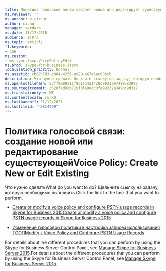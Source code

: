 ```yaml
---
title: Политика голосовой почты создает новые или редактирует существующие
ms.reviewer: ''
ms.author: v-cichur
author: cichur
manager: serdars
ms.date: 11/17/2018
audience: ITPro
ms.topic: article
f1.keywords:
- CSH
ms.custom:
- ms.lync.lscp.VoicePolicyEdit
ms.prod: skype-for-business-itpro
localization_priority: Normal
ms.assetid: cb07d783-e084-4256-a928-a67a6ac006cb
description: Что нужно сделать Щелкните ссылку на задачу, которую необходимо выполнить.
ms.openlocfilehash: 8cff9089a11f9612b421428d9931a9749e683995
ms.sourcegitcommit: c528fad9db719f3fa96dc3fa99332a349cd9d317
ms.translationtype: MT
ms.contentlocale: ru-RU
ms.lasthandoff: 01/12/2021
ms.locfileid: "49814499"
---
```

# <a name="voice-policy-create-new-or-edit-existing"></a><span data-ttu-id="abb56-104">Политика голосовой связи: создание новой или редактирование существующей</span><span class="sxs-lookup"><span data-stu-id="abb56-104">Voice Policy: Create New or Edit Existing</span></span>

<span data-ttu-id="abb56-105">Что нужно сделать</span><span class="sxs-lookup"><span data-stu-id="abb56-105">What do you want to do?</span></span> <span data-ttu-id="abb56-106">Щелкните ссылку на задачу, которую необходимо выполнить.</span><span class="sxs-lookup"><span data-stu-id="abb56-106">Click the link to the task that you want to perform.</span></span>

- [<span data-ttu-id="abb56-107">Create or modify a voice policy and configure PSTN usage records in Skype for Business 2015</span><span class="sxs-lookup"><span data-stu-id="abb56-107">Create or modify a voice policy and configure PSTN usage records in Skype for Business 2015</span></span>](../../deploy/deploy-enterprise-voice/voice-policy-and-pstn-usage-records.md)

- [<span data-ttu-id="abb56-108">Изменение голосовой политики и настройка записей использования ТСОП</span><span class="sxs-lookup"><span data-stu-id="abb56-108">Modify a Voice Policy and Configure PSTN Usage Records</span></span>](https://technet.microsoft.com/library/6c53aaf5-218b-4bd4-8cea-31bc9d53f1bd.aspx)

<span data-ttu-id="abb56-109">For details about the different procedures that you can perform by using the Skype for Business Server Control Panel, see [Manage Skype for Business Server 2015](../../manage/manage.md).</span><span class="sxs-lookup"><span data-stu-id="abb56-109">For details about the different procedures that you can perform by using the Skype for Business Server Control Panel, see [Manage Skype for Business Server 2015](../../manage/manage.md).</span></span>

